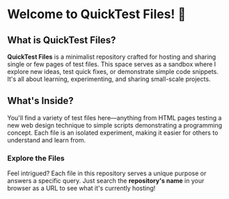 # Welcome to QuickTest Files! :rocket:

## What is QuickTest Files?

**QuickTest Files** is a minimalist repository crafted for hosting and sharing single or few pages of test files. This space serves as a sandbox where I explore new ideas, test quick fixes, or demonstrate simple code snippets. It's all about learning, experimenting, and sharing small-scale projects.

## What's Inside?

You'll find a variety of test files here—anything from HTML pages testing a new web design technique to simple scripts demonstrating a programming concept. Each file is an isolated experiment, making it easier for others to understand and learn from.

### Explore the Files

Feel intrigued? Each file in this repository serves a unique purpose or answers a specific query. Just search the **repository's name** in your browser as a URL to see what it's currently hosting!

